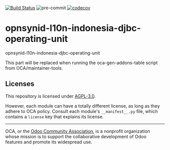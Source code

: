[![Build Status](https://travis-ci.com/open-synergy/opnsynid-l10n-indonesia-djbc-operating-unit.svg?branch=8.0)](https://travis-ci.com/open-synergy/opnsynid-l10n-indonesia-djbc-operating-unit)
![pre-commit](https://github.com/open-synergy/opnsynid-l10n-indonesia-djbc-operating-unit/actions/workflows/pre-commit.yml/badge.svg)
[![codecov](https://codecov.io/gh/open-synergy/opnsynid-l10n-indonesia-djbc-operating-unit/branch/8.0/graph/badge.svg)](https://codecov.io/gh/open-synergy/opnsynid-l10n-indonesia-djbc-operating-unit)

<!-- /!\ do not modify above this line -->

# opnsynid-l10n-indonesia-djbc-operating-unit

opnsynid-l10n-indonesia-djbc-operating-unit

<!-- /!\ do not modify below this line -->

<!-- prettier-ignore-start -->

[//]: # (addons)

This part will be replaced when running the oca-gen-addons-table script from OCA/maintainer-tools.

[//]: # (end addons)

<!-- prettier-ignore-end -->

## Licenses

This repository is licensed under [AGPL-3.0](LICENSE).

However, each module can have a totally different license, as long as they adhere to OCA
policy. Consult each module's `__manifest__.py` file, which contains a `license` key
that explains its license.

----

OCA, or the [Odoo Community Association](http://odoo-community.org/), is a nonprofit
organization whose mission is to support the collaborative development of Odoo features
and promote its widespread use.
